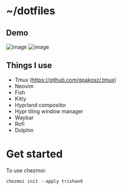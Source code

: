 # ~/dotfiles

## Demo

![image](https://github.com/user-attachments/assets/ed964ac4-e1c4-4ccb-8f57-0a4b37fb95cc)
![image](https://github.com/user-attachments/assets/40b95ab6-b99a-4fcf-8754-6a971fb3d63f)


## Things I use

- Tmux (<https://github.com/gpakosz/.tmux>)
- Neovim
- Fish
- Kitty
- Hyprland compositor
- Hypr tiling window manager
- Waybar
- Rofi
- Dolphin

# Get started

To use chezmoi:

```
chezmoi init --apply trishan9
```
